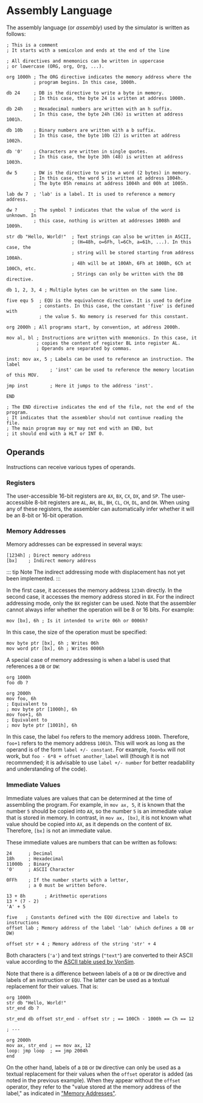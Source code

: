 # Assembly Language

The assembly language (or _assembly_) used by the simulator is written as follows:

```vonsim
; This is a comment
; It starts with a semicolon and ends at the end of the line

; All directives and mnemonics can be written in uppercase
; or lowercase (ORG, org, Org, ...).

org 1000h ; The ORG directive indicates the memory address where the
          ; program begins. In this case, 1000h.

db 24     ; DB is the directive to write a byte in memory.
          ; In this case, the byte 24 is written at address 1000h.

db 24h    ; Hexadecimal numbers are written with an h suffix.
          ; In this case, the byte 24h (36) is written at address 1001h.

db 10b    ; Binary numbers are written with a b suffix.
          ; In this case, the byte 10b (2) is written at address 1002h.

db '0'    ; Characters are written in single quotes.
          ; In this case, the byte 30h (48) is written at address 1003h.

dw 5      ; DW is the directive to write a word (2 bytes) in memory.
          ; In this case, the word 5 is written at address 1004h.
          ; The byte 05h remains at address 1004h and 00h at 1005h.

lab dw 7  ; 'lab' is a label. It is used to reference a memory address.

dw ?      ; The symbol ? indicates that the value of the word is unknown. In
          ; this case, nothing is written at addresses 1008h and 1009h.

str db "Hello, World!"  ; Text strings can also be written in ASCII,
                        ; (H=48h, o=6Fh, l=6Ch, a=61h, ...). In this case, the
                        ; string will be stored starting from address 100Ah.
                        ; 48h will be at 100Ah, 6Fh at 100Bh, 6Ch at 100Ch, etc.
                        ; Strings can only be written with the DB directive.

db 1, 2, 3, 4 ; Multiple bytes can be written on the same line.

five equ 5  ; EQU is the equivalence directive. It is used to define
            ; constants. In this case, the constant 'five' is defined with
            ; the value 5. No memory is reserved for this constant.

org 2000h ; All programs start, by convention, at address 2000h.

mov al, bl ; Instructions are written with mnemonics. In this case, it
           ; copies the content of register BL into register AL.
           ; Operands are separated by commas.

inst: mov ax, 5 ; Labels can be used to reference an instruction. The label
                ; 'inst' can be used to reference the memory location of this MOV.

jmp inst        ; Here it jumps to the address 'inst'.

END

; The END directive indicates the end of the file, not the end of the program.
; It indicates that the assembler should not continue reading the file.
; The main program may or may not end with an END, but
; it should end with a HLT or INT 0.
```

## Operands

Instructions can receive various types of operands.

### Registers

The user-accessible 16-bit registers are `AX`, `BX`, `CX`, `DX`, and `SP`. The user-accessible 8-bit registers are `AL`, `AH`, `BL`, `BH`, `CL`, `CH`, `DL`, and `DH`. When using any of these registers, the assembler can automatically infer whether it will be an 8-bit or 16-bit operation.

### Memory Addresses

Memory addresses can be expressed in several ways:

```vonsim
[1234h] ; Direct memory address
[bx]    ; Indirect memory address
```

::: tip Note
The indirect addressing mode with displacement has not yet been implemented.
:::

In the first case, it accesses the memory address `1234h` directly. In the second case, it accesses the memory address stored in `BX`. For the indirect addressing mode, only the `BX` register can be used. Note that the assembler cannot always infer whether the operation will be 8 or 16 bits. For example:

```vonsim
mov [bx], 6h ; Is it intended to write 06h or 0006h?
```

In this case, the size of the operation must be specified:

```vonsim
mov byte ptr [bx], 6h ; Writes 06h
mov word ptr [bx], 6h ; Writes 0006h
```

A special case of memory addressing is when a label is used that references a `DB` or `DW`:

```vonsim
org 1000h
foo db ?

org 2000h
mov foo, 6h
; Equivalent to
; mov byte ptr [1000h], 6h
mov foo+1, 6h
; Equivalent to
; mov byte ptr [1001h], 6h
```

In this case, the label `foo` refers to the memory address `1000h`. Therefore, `foo+1` refers to the memory address `1001h`. This will work as long as the operand is of the form `label +/- constant`. For example, `foo+bx` will not work, but `foo - 6*8 + offset another_label` will (though it is not recommended; it is advisable to use `label +/- number` for better readability and understanding of the code).

### Immediate Values

Immediate values are values that can be determined at the time of assembling the program. For example, in `mov ax, 5`, it is known that the number `5` should be copied into `AX`, so the number `5` is an immediate value that is stored in memory. In contrast, in `mov ax, [bx]`, it is not known what value should be copied into `AX`, as it depends on the content of `BX`. Therefore, `[bx]` is not an immediate value.

These immediate values are numbers that can be written as follows:

```vonsim
24      ; Decimal
18h     ; Hexadecimal
11000b  ; Binary
'0'     ; ASCII Character

0FFh    ; If the number starts with a letter,
        ; a 0 must be written before.

13 + 8h       ; Arithmetic operations
13 * (7 - 2)
'A' + 5

five   ; Constants defined with the EQU directive and labels to instructions
offset lab ; Memory address of the label 'lab' (which defines a DB or DW)

offset str + 4 ; Memory address of the string 'str' + 4
```

Both characters (`'a'`) and text strings (`"text"`) are converted to their ASCII value according to the [ASCII table used by VonSim](../reference/ascii).

Note that there is a difference between labels of a `DB` or `DW` directive and labels of an instruction or `EQU`. The latter can be used as a textual replacement for their values. That is:

```vonsim
org 1000h
str db "Hello, World!"
str_end db ?

str_end db offset str_end - offset str ; == 100Ch - 1000h == Ch == 12

; ---

org 2000h
mov ax, str_end ; == mov ax, 12
loop: jmp loop  ; == jmp 2004h
end
```

On the other hand, labels of a `DB` or `DW` directive can only be used as a textual replacement for their values when the `offset` operator is added (as noted in the previous example). When they appear without the `offset` operator, they refer to the "value stored at the memory address of the label," as indicated in ["Memory Addresses"](#memory-addresses).
